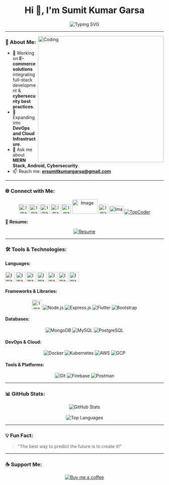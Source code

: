 <h1 align="center">Hi 👋, I'm Sumit Kumar Garsa</h1>

<p align="center">
  <img src="https://readme-typing-svg.demolab.com?font=Fira+Code&weight=500&size=22&pause=1000&color=3A77F7&background=FFFFFF00&center=true&vCenter=true&width=440&lines=Full-Stack+Developer;Android+Developer;Cybersecurity+Enthusiast;Always+Learning%F0%9F%93%9A" alt="Typing SVG" />
</p>

---

<img align="right" alt="Coding" width="400" src="https://cdn.dribbble.com/users/1162077/screenshots/3848914/programmer.gif">

### 🚀 About Me:
- 🔭 Working on **E-commerce solutions** integrating full-stack development & **cybersecurity best practices**.  
- 🌱 Expanding into **DevOps and Cloud Infrastructure**.  
- 💬 Ask me about **MERN Stack, Android, Cybersecurity**.  
- 📫 Reach me: **ersumitkumargarsa@gmail.com**  

---

### 🌐 Connect with Me:
<p align="center">
  <a href="https://twitter.com/sumitkumargarsa"><img width="30" height="30" alt="Image" src="https://github.com/user-attachments/assets/c3e0fa34-4e5e-47f9-87df-270b68077851" /></a>
  <a href="https://linkedin.com/in/sumitkumargarsa"><img width="30" height="30" alt="Image" src="https://github.com/user-attachments/assets/5f3a039d-ad3e-46d7-bb3e-3a6dbec40b09" /></a>
  <a href="https://kaggle.com/sumitkumargarsa"><img width="30" height="30" alt="Image" src="https://github.com/user-attachments/assets/e4f32ed2-34ff-4439-a11e-6251159d4e93" /></a>
  <a href="https://instagram.com/sumitkumargarsa"><img width="30" height="30" alt="Image" src="https://github.com/user-attachments/assets/a2c5a4c6-d86c-4b1d-a2d7-e369ada4ece5" /></a>
  <a href="https://www.youtube.com/c/er.sumitkumargarsa"><img width="30" height="30" alt="Image" src="https://github.com/user-attachments/assets/b2a70354-a298-48e5-b4a9-e587d4979f76" /></a>
  <a href="https://www.codechef.com/users/sumitkumargarsa"><img width="80" height="45" alt="Image" src="https://github.com/user-attachments/assets/3e9f0424-a156-4c43-b138-dcd3e28efd21" /></a>
  <a href="https://www.leetcode.com/sumitkumargarsa"><img width="30" height="30" alt="Image" src="https://github.com/user-attachments/assets/01660ca4-d77e-4001-9dbd-65988744cddc" /></a>
  <a href="https://auth.geeksforgeeks.org/user/sumitkumargarsa"><img width="45" height="25" alt="Image" src="https://github.com/user-attachments/assets/ce0257f5-4e2f-4d91-b10d-8c0459690e1b" /></a>
  <a href="https://www.topcoder.com/members/sumitkumargarsa"><img src="https://img.shields.io/badge/TopCoder-000000?style=for-the-badge&logo=topcoder&logoColor=white" alt="TopCoder"></a>
</p>

📒 **Resume:**  
<p align="center">
  <a href="https://drive.google.com/drive/folders/1JmMf8RgtC6jrLtxF4GfQy9tJTavpQcfB"><img src="https://img.shields.io/badge/Resume-View-blue?style=for-the-badge&logo=readthedocs&logoColor=white" alt="Resume"></a>
</p>

---

### 🛠️ Tools & Technologies:

#### Languages:
  <img width="30" height="30" alt="Image" src="https://github.com/user-attachments/assets/b341650f-7101-4d62-a021-8aea442025dc" />
  <img width="30" height="30" alt="Image" src="https://github.com/user-attachments/assets/a36b51f5-66fe-4809-88c9-8051fa2a4f06" />
  <img width="30" height="30" alt="Image" src="https://github.com/user-attachments/assets/299f631e-6853-479f-ac36-45dc93428ee8" />
  <img width="30" height="30" alt="Image" src="https://github.com/user-attachments/assets/6d05b46d-649a-4beb-bfb0-8818ece1a37d" />
<img width="30" height="30" alt="Image" src="https://github.com/user-attachments/assets/1907fcf1-273e-4fa5-abe5-e03e6511bd2e" />
<img width="30" height="30" alt="Image" src="https://github.com/user-attachments/assets/16cf1565-50c6-4d32-81bf-114f295828df" />
  <img width="30" height="30" alt="Image" src="https://github.com/user-attachments/assets/e9134016-d08e-49a7-952c-3664adefb319" />

#### Frameworks & Libraries:
<p align="center">
  <img width="30" height="30" alt="Image" src="https://github.com/user-attachments/assets/a150b4f1-284e-4d4f-8ebc-0e0fc6439b45" />
  <img src="https://img.shields.io/badge/Node.js-339933?style=for-the-badge&logo=node.js&logoColor=white" alt="Node.js">
  <img src="https://img.shields.io/badge/Express.js-000000?style=for-the-badge&logo=express&logoColor=white" alt="Express.js">
  <img src="https://img.shields.io/badge/Flutter-02569B?style=for-the-badge&logo=flutter&logoColor=white" alt="Flutter">
  <img src="https://img.shields.io/badge/Bootstrap-563D7C?style=for-the-badge&logo=bootstrap&logoColor=white" alt="Bootstrap">
</p>

#### Databases:
<p align="center">
  <img src="https://img.shields.io/badge/MongoDB-47A248?style=for-the-badge&logo=mongodb&logoColor=white" alt="MongoDB">
  <img src="https://img.shields.io/badge/MySQL-00A6D5?style=for-the-badge&logo=mysql&logoColor=white" alt="MySQL">
  <img src="https://img.shields.io/badge/PostgreSQL-336791?style=for-the-badge&logo=postgresql&logoColor=white" alt="PostgreSQL">
</p>

#### DevOps & Cloud:
<p align="center">
  <img src="https://img.shields.io/badge/Docker-2496ED?style=for-the-badge&logo=docker&logoColor=white" alt="Docker">
  <img src="https://img.shields.io/badge/Kubernetes-326CE5?style=for-the-badge&logo=kubernetes&logoColor=white" alt="Kubernetes">
  <img src="https://img.shields.io/badge/AWS-FF9900?style=for-the-badge&logo=amazon-aws&logoColor=white" alt="AWS">
  <img src="https://img.shields.io/badge/GCP-4285F4?style=for-the-badge&logo=googlecloud&logoColor=white" alt="GCP">
</p>

#### Tools & Platforms:
<p align="center">
  <img src="https://img.shields.io/badge/Git-F05033?style=for-the-badge&logo=git&logoColor=white" alt="Git">
  <img src="https://img.shields.io/badge/Firebase-FFCA28?style=for-the-badge&logo=firebase&logoColor=black" alt="Firebase">
  <img src="https://img.shields.io/badge/Postman-FF6C37?style=for-the-badge&logo=postman&logoColor=white" alt="Postman">
</p>

---

### 📊 GitHub Stats:
<p align="center">
  <img src="https://github-readme-stats.vercel.app/api?username=sumitkumargarsa&show_icons=true&theme=radical" alt="GitHub Stats">
  <br/><br/>
  <img src="https://github-readme-stats.vercel.app/api/top-langs/?username=sumitkumargarsa&layout=compact&theme=radical" alt="Top Languages">
</p>

---

### 💡 Fun Fact:
> "The best way to predict the future is to create it!"

---

### ☕ Support Me:
<p align="center">
  <a href="https://buymeacoffee.com/sumitkumargarsa" target="_blank">
    <img src="https://img.shields.io/badge/Buy%20me%20a%20coffee-FFDD00?style=for-the-badge&logo=buymeacoffee&logoColor=000000" alt="Buy me a coffee">
  </a>
</p>
